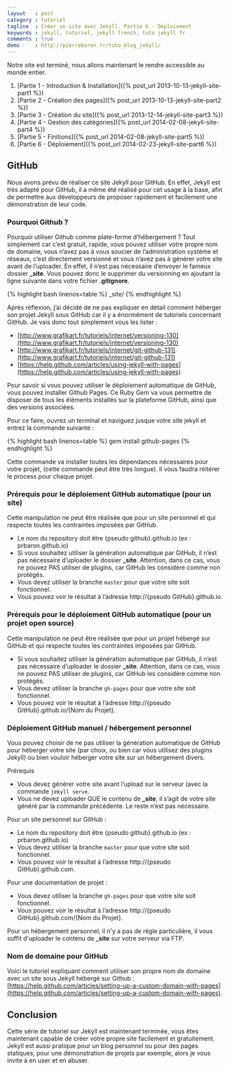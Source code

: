 ```yaml
---
layout   : post
category : tutoriel
tagline  : Créer un site avec Jekyll. Partie 6 - Déploiement
keywords : jekyll, tutoriel, jekyll french, tuto jekyll fr
comments : true
demo     : http://pierrebaron.fr/tuto_blog_jekyll/
---
```


Notre site est terminé, nous allons maintenant le rendre accessible au monde entier.

  1. [Partie 1 - Introduction & Installation]({% post_url 2013-10-13-jekyll-site-part1 %})
  2. [Partie 2 - Création des pages]({% post_url 2013-10-13-jekyll-site-part2 %})
  3. [Partie 3 - Création du site]({% post_url 2013-12-14-jekyll-site-part3 %})
  4. [Partie 4 - Gestion des catégories]({% post_url 2014-02-08-jekyll-site-part4 %})
  5. [Partie 5 - Finitions]({% post_url 2014-02-08-jekyll-site-part5 %})
  6. [Partie 6 - Déploiement]({% post_url 2014-02-23-jekyll-site-part6 %})

## GitHub
Nous avons prévu de réaliser ce site Jekyll pour GitHub. En effet, Jekyll est très adapté pour GitHub, il a même été réalisé pour cet usage à la base, afin de permettre aux développeurs de proposer rapidement et facilement une démonstration de leur code.

### Pourquoi Github ?
Pourquoi utiliser Github comme plate-forme d’hébergement ? Tout simplement car c’est gratuit, rapide, vous pouvez utiliser votre propre nom de domaine, vous n’avez pas à vous soucier de l’administration système et réseaux, c’est directement versionné et vous n’avez pas à générer votre site avant de l’uploader. En effet, il n’est pas nécessaire d’envoyer le fameux dossier **_site**. Vous pouvez donc le supprimer du versionning en ajoutant la ligne suivante dans votre fichier **.gitignore**.

{% highlight bash linenos=table %}
_site/
{% endhighlight %}

Après réflexion, j’ai décidé de ne pas expliquer en détail comment héberger son projet Jekyll sous GitHub car il y a énormément de tutoriels concernant GitHub. Je vais donc tout simplement vous les lister :

  * [http://www.grafikart.fr/tutoriels/internet/versioning-130](http://www.grafikart.fr/tutoriels/internet/versioning-130)
  * [http://www.grafikart.fr/tutoriels/internet/git-github-131](http://www.grafikart.fr/tutoriels/internet/git-github-131)
  * [https://help.github.com/articles/using-jekyll-with-pages](https://help.github.com/articles/using-jekyll-with-pages)

Pour savoir si vous pouvez utiliser le déploiement automatique de GitHub, vous pouvez installer Github Pages. Ce Ruby Gem va vous permettre de disposer de tous les éléments installés sur la plateforme GitHub, ainsi que des versions associées.

Pour ce faire, ouvrez un terminal et naviguez jusque votre site jekyll et entrez la commande suivante :

{% highlight bash linenos=table %}
gem install github-pages
{% endhighlight %}

Cette commande va installer toutes les dépendances nécessaires pour votre projet, (cette commande peut être très longue). Il vous faudra réitérer le process pour chaque projet.

### Prérequis pour le déploiement GitHub automatique (pour un site)

Cette manipulation ne peut être réalisée que pour un site personnel et qui respecte toutes les contraintes imposées par GitHub.

  * Le nom du repository doit être {pseudo github}.github.io (ex : prbaron.github.io)
  * Si vous souhaitez utiliser la génération automatique par GitHub, il n’est pas nécessaire d’uploader le dossier **_site**. Attention, dans ce cas, vous ne pouvez PAS utiliser de plugins, car GitHub les considère comme non protégés.
  * Vous devez utiliser la branche ``master`` pour que votre site soit fonctionnel.
  * Vous pouvez voir le résultat à l’adresse http://{pseudo GitHub}.github.io.

### Prérequis pour le déploiement GitHub automatique (pour un projet open source)

Cette manipulation ne peut être réalisée que pour un projet hébergé sur GitHub et qui respecte toutes les contraintes imposées par GitHub.

  * Si vous souhaitez utiliser la génération automatique par GitHub, il n’est pas nécessaire d’uploader le dossier **_site**. Attention, dans ce cas, vous ne pouvez PAS utiliser de plugins, car GitHub les considère comme non protégés.
  * Vous devez utiliser la branche ``gh-pages`` pour que votre site soit fonctionnel.
  * Vous pouvez voir le résultat à l’adresse http://{pseudo GitHub}.github.io/{Nom du Projet}.

### Déploiement GitHub manuel / hébergement personnel

Vous pouvez choisir de ne pas utiliser la génération automatique de GitHub pour héberger votre site (par choix, ou bien car vous utilisez des plugins Jekyll) ou bien vouloir héberger votre site sur un hébergement divers.

Prérequis

   * Vous devez générer votre site avant l’upload sur le serveur (avec la commande ``jekyll serve``.
   * Vous ne devez uploader QUE le contenu de **_site**, il s’agit de votre site généré par la commande précédente. Le reste n’est pas nécessaire.

Pour un site personnel sur GitHub :

  * Le nom du repository doit être {pseudo github}.github.io (ex : prbaron.github.io)
  * Vous devez utiliser la branche ``master`` pour que votre site soit fonctionnel.
  * Vous pouvez voir le résultat à l’adresse http://{pseudo GitHub}.github.com.

Pour une documentation de projet :

  * Vous devez utiliser la branche ``gh-pages`` pour que votre site soit fonctionnel.
  * Vous pouvez voir le résultat à l’adresse http://{pseudo GitHub}.github.com/{Nom du Projet}.

Pour un hébergement personnel, il n'y a pas de règle particulière, il vous suffit d'uploader le contenu de **_site** sur votre serveur via FTP.

### Nom de domaine pour GitHub
Voici le tutoriel expliquant comment utiliser son propre nom de domaine avec un site sous Jekyll hébergé sur Github : [https://help.github.com/articles/setting-up-a-custom-domain-with-pages](https://help.github.com/articles/setting-up-a-custom-domain-with-pages).

## Conclusion
Cette série de tutoriel sur Jekyll est maintenant terminée, vous êtes maintenant capable de créer votre propre site facilement et gratuitement. Jekyll est aussi pratique pour un blog personnel ou pour des pages statiques, pour une démonstration de projets par exemple, alors je vous invite à en user et en abuser.

